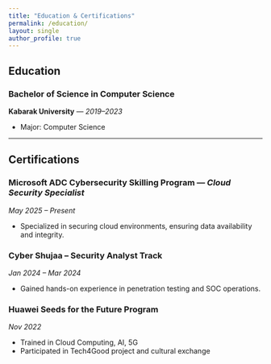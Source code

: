 ```yaml
---
title: "Education & Certifications"
permalink: /education/
layout: single
author_profile: true
---
```


##  Education

### Bachelor of Science in Computer Science  
**Kabarak University** — *2019–2023*  
- Major: Computer Science  

---

##  Certifications

### Microsoft ADC Cybersecurity Skilling Program — *Cloud Security Specialist*  
*May 2025 – Present*  
- Specialized in securing cloud environments, ensuring data availability and integrity.

### Cyber Shujaa – Security Analyst Track  
*Jan 2024 – Mar 2024*  
- Gained hands-on experience in penetration testing and SOC operations.

### Huawei Seeds for the Future Program  
*Nov 2022*  
- Trained in Cloud Computing, AI, 5G  
- Participated in Tech4Good project and cultural exchange
